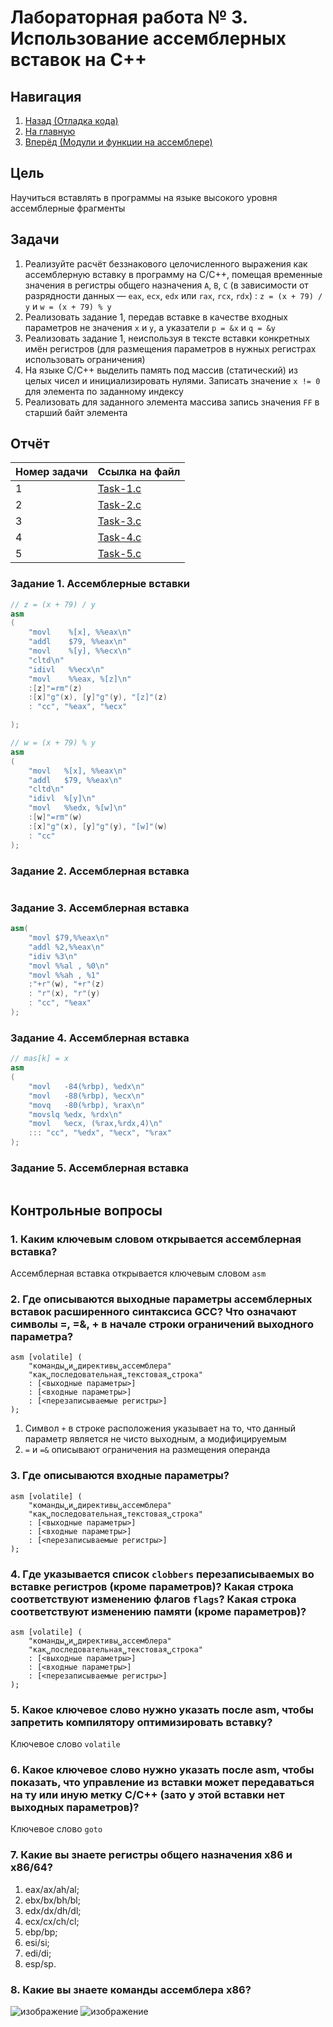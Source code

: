 # Лабораторная работа № 3. Использование ассемблерных вставок на С++

## Навигация

1. [Назад (Отладка кода)](https://github.com/konsilerinos/ACS-labs/blob/main/Lab_2/Lab_2.md)
2. [На главную](https://github.com/konsilerinos/ACS-labs)
3. [Вперёд (Модули и функции на ассемблере)](https://github.com/konsilerinos/ACS-labs/blob/main/Lab_4/Lab_4.md)

## Цель

Научиться вставлять в программы на языке высокого уровня ассемблерные фрагменты

## Задачи

1. Реализуйте расчёт беззнакового целочисленного выражения как ассемблерную вставку в программу на C/C++, помещая временные значения в регистры общего назначения `A`, `B`, `C` (в зависимости от разрядности данных — `eax`, `ecx`, `edx` или `rax`, `rcx`, `rdx`) : `z = (x + 79) / y` и `w = (x + 79) % y`
2. Реализовать задание 1, передав вставке в качестве входных параметров не значения `x` и `y`, а указатели `p = &x` и `q = &y`
3. Реализовать задание 1, неиспользуя в тексте вставки конкретных имён регистров (для размещения параметров в нужных регистрах использовать ограничения)
4. На языке С/C++ выделить память под массив (статический) из целых чисел и инициализировать нулями. Записать значение `x != 0` для элемента по заданному индексу
5. Реализовать для заданного элемента массива запись значения `FF` в старший байт элемента
  
## Отчёт

| Номер задачи | Ссылка на файл                                                                        |
| ------------ | ------------------------------------------------------------------------------------- |
| 1            | [Task-1.c](https://github.com/konsilerinos/ACS-labs/blob/main/Lab_3/Sources/Task-1.c) |
| 2            | [Task-2.c](https://github.com/konsilerinos/ACS-labs/blob/main/Lab_3/Sources/Task-2.c) |
| 3            | [Task-3.c](https://github.com/konsilerinos/ACS-labs/blob/main/Lab_3/Sources/Task-3.c) |
| 4            | [Task-4.c](https://github.com/konsilerinos/ACS-labs/blob/main/Lab_3/Sources/Task-4.c) |
| 5            | [Task-5.c](https://github.com/konsilerinos/ACS-labs/blob/main/Lab_3/Sources/Task-5.c) |

### Задание 1. Ассемблерные вставки
```C++
// z = (x + 79) / y
asm
(
    "movl    %[x], %%eax\n"
    "addl    $79, %%eax\n"
    "movl    %[y], %%ecx\n"
    "cltd\n"
    "idivl   %%ecx\n"
    "movl    %%eax, %[z]\n"
    :[z]"=rm"(z)
    :[x]"g"(x), [y]"g"(y), "[z]"(z)
    : "cc", "%eax", "%ecx"

);
```
```C++
// w = (x + 79) % y
asm
(
    "movl   %[x], %%eax\n"
    "addl   $79, %%eax\n"
    "cltd\n"
    "idivl  %[y]\n"
    "movl   %%edx, %[w]\n"
    :[w]"=rm"(w)
    :[x]"g"(x), [y]"g"(y), "[w]"(w)
    : "cc"
);
```

### Задание 2. Ассемблерная вставка
```C++

```

### Задание 3. Ассемблерная вставка
```C++
asm(
	"movl $79,%%eax\n"
	"addl %2,%%eax\n"
	"idiv %3\n"
	"movl %%al , %0\n"
	"movl %%ah , %1"
	:"+r"(w), "+r"(z)
	: "r"(x), "r"(y)
	: "cc", "%eax"
);
```

### Задание 4. Ассемблерная вставка
```C++
// mas[k] = x
asm
(
    "movl	-84(%rbp), %edx\n"
    "movl	-88(%rbp), %ecx\n"
    "movq	-80(%rbp), %rax\n"
    "movslq	%edx, %rdx\n"
    "movl	%ecx, (%rax,%rdx,4)\n"
    ::: "cc", "%edx", "%ecx", "%rax"
);
```

### Задание 5. Ассемблерная вставка
```C++

```

## Контрольные вопросы

### 1. Каким ключевым словом открывается ассемблерная вставка?

Ассемблерная вставка открывается ключевым словом ```asm```

### 2. Где описываются выходные параметры ассемблерных вставок расширенного синтаксиса GCC? Что означают символы =, =&, + в начале строки ограничений выходного параметра?

```
asm [volatile] (
    "команды␣и␣директивы␣ассемблера"
    "как␣последовательная␣текстовая␣строка"
    : [<выходные параметры>] 
    : [<входные параметры>] 
    : [<перезаписываемые регистры>]
);
```

1. Символ `+` в строке расположения указывает на то, что данный параметр является не чисто выходным, а модифицируемым
2. `=` и `=&` описывают ограничения на размещения операнда

### 3. Где описываются входные параметры?

```
asm [volatile] (
    "команды␣и␣директивы␣ассемблера"
    "как␣последовательная␣текстовая␣строка"
    : [<выходные параметры>] 
    : [<входные параметры>] 
    : [<перезаписываемые регистры>]
);
```

### 4. Где указывается список `clobbers` перезаписываемых во вставке регистров (кроме параметров)? Какая строка соответствуют изменению флагов `flags`? Какая строка соответствуют изменению памяти (кроме параметров)?

```
asm [volatile] (
    "команды␣и␣директивы␣ассемблера"
    "как␣последовательная␣текстовая␣строка"
    : [<выходные параметры>] 
    : [<входные параметры>] 
    : [<перезаписываемые регистры>]
);
```

### 5. Какое ключевое слово нужно указать после asm, чтобы запретить компилятору оптимизировать вставку?

Ключевое слово `volatile`

### 6. Какое ключевое слово нужно указать после asm, чтобы показать, что управление из вставки может передаваться на ту или иную метку C/C++ (зато у этой вставки нет выходных параметров)?

Ключевое слово `goto`

### 7. Какие вы знаете регистры общего назначения x86 и x86/64?

1. eax/ax/ah/al;
2. ebx/bx/bh/bl;
3. edx/dx/dh/dl;
4. ecx/cx/ch/cl;
5. ebp/bp;
6. esi/si;
7. edi/di;
8. esp/sp.

### 8. Какие вы знаете команды ассемблера x86?

![изображение](https://user-images.githubusercontent.com/78896451/137224261-e3f95ea3-402f-4844-8810-e30df06f55f8.png)
![изображение](https://user-images.githubusercontent.com/78896451/137224305-d180b6ba-b4f8-47a2-9569-4cd3c2dee2ba.png)
